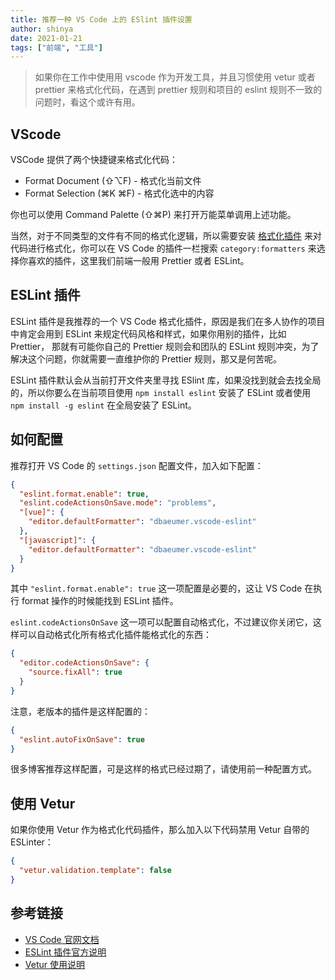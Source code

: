 ```yaml
---
title: 推荐一种 VS Code 上的 ESlint 插件设置
author: shinya
date: 2021-01-21
tags: ["前端", "工具"]
---
```


> 如果你在工作中使用用 vscode 作为开发工具，并且习惯使用 vetur 或者 prettier 来格式化代码，在遇到 prettier 规则和项目的 eslint 规则不一致的问题时，看这个或许有用。

## VScode

VSCode 提供了两个快捷键来格式化代码：

- Format Document (⇧⌥F) - 格式化当前文件
- Format Selection (⌘K ⌘F) - 格式化选中的内容

你也可以使用 Command Palette (⇧⌘P) 来打开万能菜单调用上述功能。

当然，对于不同类型的文件有不同的格式化逻辑，所以需要安装 [格式化插件](https://marketplace.visualstudio.com/search?target=VSCode&category=Formatters&sortBy=Downloads) 来对代码进行格式化，你可以在 VS Code 的插件一栏搜索 `category:formatters` 来选择你喜欢的插件，这里我们前端一般用 Prettier 或者 ESLint。

## ESLint 插件

ESLint 插件是我推荐的一个 VS Code 格式化插件，原因是我们在多人协作的项目中肯定会用到 ESLint 来规定代码风格和样式，如果你用别的插件，比如 Prettier， 那就有可能你自己的 Prettier 规则会和团队的 ESLint 规则冲突，为了解决这个问题，你就需要一直维护你的 Prettier 规则，那又是何苦呢。

ESLint 插件默认会从当前打开文件夹里寻找 ESlint 库，如果没找到就会去找全局的，所以你要么在当前项目使用 `npm install eslint` 安装了 ESLint 或者使用 `npm install -g eslint` 在全局安装了 ESLint。

## 如何配置

推荐打开 VS Code 的 `settings.json` 配置文件，加入如下配置：

```json
{
  "eslint.format.enable": true,
  "eslint.codeActionsOnSave.mode": "problems",
  "[vue]": {
    "editor.defaultFormatter": "dbaeumer.vscode-eslint"
  },
  "[javascript]": {
    "editor.defaultFormatter": "dbaeumer.vscode-eslint"
  }
}
```

其中 `"eslint.format.enable": true` 这一项配置是必要的，这让 VS Code 在执行 format 操作的时候能找到 ESLint 插件。

`eslint.codeActionsOnSave` 这一项可以配置自动格式化，不过建议你关闭它，这样可以自动格式化所有格式化插件能格式化的东西：

```json
{
  "editor.codeActionsOnSave": {
    "source.fixAll": true
  }
}
```

注意，老版本的插件是这样配置的：

```json
{
  "eslint.autoFixOnSave": true
}
```

很多博客推荐这样配置，可是这样的格式已经过期了，请使用前一种配置方式。

## 使用 Vetur

如果你使用 Vetur 作为格式化代码插件，那么加入以下代码禁用 Vetur 自带的 ESLinter：

```json
{
  "vetur.validation.template": false
}
```

## 参考链接

- [VS Code 官网文档](https://code.visualstudio.com/docs/editor/codebasics#_formatting)
- [ESLint 插件官方说明](https://marketplace.visualstudio.com/items?itemName=dbaeumer.vscode-eslint)
- [Vetur 使用说明](https://github.com/octref/veturpack)
